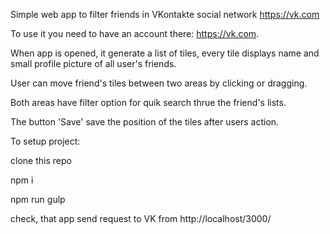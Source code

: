 Simple web app to filter friends in VKontakte social network https://vk.com

To use it you need to have an account there: https://vk.com.


When app is opened, it generate a list of tiles, every tile displays name and small profile picture of all user's friends.

User can move friend's tiles between two areas by clicking or dragging.

Both areas have filter option for quik search thrue the friend's lists.

The button 'Save' save the position of the tiles after users action.

To setup project:

clone this repo

npm i

npm run gulp 

check, that app send request to VK from http://localhost/3000/ 


